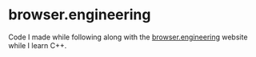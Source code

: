 # browser.engineering
Code I made while following along with the [browser.engineering](https://browser.engineering) website while I learn C++.
